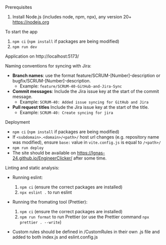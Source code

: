 Prerequisites
1. Install Node.js (includes node, npm, npx), any version 20+ https://nodejs.org

To start the app
1. `npm ci` (`npm install` if packages are being modified)
2. `npm run dev`

Application on http://localhost:5173/

Naming conventions for syncing with Jira:

 * **Branch names**: use the format feature/SCRUM-[Number]-description or bugfix/SCRUM-[Number]-description.
    * Example: `feature/SCRUM-40-GitHub-and-Jira-Sync`
* **Commit messages**: Include the Jira issue key at the start of the commit message.
    * Example: `SCRUM-40: Added issue syncing for GitHub and Jira`
* **Pull request titles** Include the Jira issue key at the start of the title.
    * Example: `SCRUM-40: Create syncing for jira`

Deployment
* `npm ci` (`npm install` if packages are being modified)
* If `<subdomain>.<domain>/<path>/` host url changes (e.g. repository name was modified), ensure `base:` value in `vite.config.js` is equal to `/<path>/`
* `npm run deploy`
* The site should be available on https://Ignas-24.github.io/EngineerClicker/ after some time.

Linting and static analysis:
* Running eslint:
    1. `npm ci` (ensure the correct packages are installed)
    2. `npx eslint .` to run eslint

* Running the fromating tool (Prettier):
    1. `npm ci` (ensure the correct packages are installed)
    2. `npm run format` to run Prettier (or use the Prettier command `npx prettier . --write`)

* Custom rules should be defined in /CustomRules in their own .js file and added to both index.js and eslint.config.js